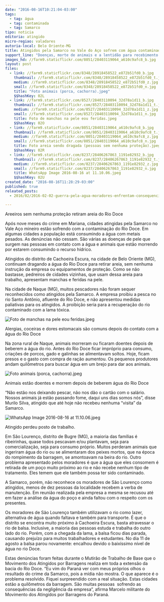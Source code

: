 ```yaml
---
date: "2016-08-16T10:21:04-03:00"
tags:
  - tag: água
  - tag: contaminada
  - tag: Samarco
tipo: noticia
editoria: atingido
micro-regiao: valadares
autoria-local: Belo Oriente-MG
title: Atingidos pela Samarco no Vale do Aço sofrem com água contaminada
support_line: "Doenças, morte de animais e a lentidão para recebimento de direitos são denunciadas durante Mutirão de Trabalho de Base "
images_hd: //farm9.staticflickr.com/8051/28403119064_a610c9afc8_b.jpg
layout: post
files:
  - link: //farm9.staticflickr.com/8348/28918458522_e872b51fd0_b.jpg
    thumbnail: //farm9.staticflickr.com/8348/28918458522_e872b51fd0_t.jpg
    medium: //farm9.staticflickr.com/8348/28918458522_e872b51fd0_z.jpg
    small: //farm9.staticflickr.com/8348/28918458522_e872b51fd0_n.jpg
    title: "Foto animais (porca, cachorra).jpeg"
    $$hashKey: 02L
  - link: //farm9.staticflickr.com/8527/28403110094_32d78a1d11_b.jpg
    thumbnail: //farm9.staticflickr.com/8527/28403110094_32d78a1d11_t.jpg
    medium: //farm9.staticflickr.com/8527/28403110094_32d78a1d11_z.jpg
    small: //farm9.staticflickr.com/8527/28403110094_32d78a1d11_n.jpg
    title: Foto de manchas na pele eou feridas.jpeg
    $$hashKey: 02O
  - link: //farm9.staticflickr.com/8051/28403119064_a610c9afc8_b.jpg
    thumbnail: //farm9.staticflickr.com/8051/28403119064_a610c9afc8_t.jpg
    medium: //farm9.staticflickr.com/8051/28403119064_a610c9afc8_z.jpg
    small: //farm9.staticflickr.com/8051/28403119064_a610c9afc8_n.jpg
    title: Foto areia sendo dragada (pessoas sem nenhuma proteção).jpeg
    $$hashKey: 02R
  - link: //farm9.staticflickr.com/8237/28406267863_1191e82932_b.jpg
    thumbnail: //farm9.staticflickr.com/8237/28406267863_1191e82932_t.jpg
    medium: //farm9.staticflickr.com/8237/28406267863_1191e82932_z.jpg
    small: //farm9.staticflickr.com/8237/28406267863_1191e82932_n.jpg
    title: WhatsApp Image 2016-08-16 at 11.10.06.jpeg
    $$hashKey: 02U
created_date: "2016-08-16T11:28:29-03:00"
published: true
releated_posts:
  - 2016/02/2016-02-02-guerra-pela-agua-moradores-enfrentam-consequencias-da-contaminacao-do-rio-doce.md

---
```

<p>Areeiros sem nenhuma prote&ccedil;&atilde;o retiram areia do Rio Doce</p>

<p>Ap&oacute;s nove meses do crime em Mariana, cidades atingidas pela Samarco no Vale A&ccedil;o mineiro est&atilde;o sofrendo com a contamina&ccedil;&atilde;o do Rio Doce. Em algumas cidades a popula&ccedil;&atilde;o est&aacute; consumindo a &aacute;gua com metais pesados. As den&uacute;ncias n&atilde;o cessam. S&atilde;o v&aacute;rias as doen&ccedil;as de pele que surgem nas pessoas em contato com a &aacute;gua e animais que est&atilde;o morrendo por estarem consumindo o recurso h&iacute;drico.</p>

<p>Atingidos do distrito de Cachoeira Escura, na cidade de Belo Oriente (MG), continuam dragando a &aacute;gua do Rio Doce para retirar areia, sem nenhuma instru&ccedil;&atilde;o da empresa ou equipamentos de prote&ccedil;&atilde;o. Como se n&atilde;o bastasse, pedreiros de cidades vizinhas, que usam dessa areia para trabalho, apresentam manchas e feridas na pele.</p>

<p>Na cidade de Naque (MG), muitos pescadores n&atilde;o foram sequer reconhecidos como atingidos pela Samarco. A empresa proibiu a pesca no rio Santo Ant&ocirc;nio, afluente do Rio Doce, e n&atilde;o apresentou medidas paliativas para os atingidos. A proibi&ccedil;&atilde;o seria para a recupera&ccedil;&atilde;o do rio contaminado com a lama t&oacute;xica.</p>

<p><img alt="Foto de manchas na pele eou feridas.jpeg" src="//farm9.staticflickr.com/8527/28403110094_32d78a1d11_b.jpg" /></p>

<p>Alergias, coceiras e dores estomacais s&atilde;o comuns depois do contato com a &aacute;gua do Rio Doce</p>

<p>Na zona rural de Naque, animais morreram ou ficaram doentes depois de beberem a &aacute;gua do rio. Antes do Rio Doce ficar impr&oacute;prio para consumo, cria&ccedil;&otilde;es de porcos, gado e galinhas se alimentavam soltos. Hoje, ficam presos e o gasto com compra de ra&ccedil;&atilde;o aumentou. Os pequenos produtores andam quil&ocirc;metros para buscar &aacute;gua em um brejo para dar aos animais.</p>

<p><img alt="Foto animais (porca, cachorra).jpeg" src="//farm9.staticflickr.com/8348/28918458522_e872b51fd0_b.jpg" /></p>

<p>Animais est&atilde;o doentes e morrem depois de beberem &aacute;gua do Rio Doce</p>

<p>&ldquo;N&atilde;o est&atilde;o nos deixando pescar, n&atilde;o nos d&atilde;o o cart&atilde;o com o sal&aacute;rio. Nossos animais j&aacute; est&atilde;o passando fome, daqui uns dias somos n&oacute;s&rdquo;, disse Murilo Silva, atingido que at&eacute; hoje n&atilde;o recebeu nenhuma &ldquo;visita&rdquo; da Samarco.</p>

<p><img alt="WhatsApp Image 2016-08-16 at 11.10.06.jpeg" src="//farm9.staticflickr.com/8237/28406267863_1191e82932_b.jpg" /></p>

<p>Atingido perdeu posto de trabalho.&nbsp;</p>

<p>Em S&atilde;o Louren&ccedil;o, distrito de Bugre (MG), a maioria das fam&iacute;lias &eacute; ribeirinhas, quase todos pescavam e/ou plantavam, seja para comercializa&ccedil;&atilde;o, seja para consumo pr&oacute;prio. Muitos perderam animais que ingeriram &aacute;gua do rio ou se alimentaram dos peixes mortos, que na &eacute;poca do rompimento da barragem, se amontoavam na beira do rio. Outro problema apresentado pelos moradores &eacute; que a &aacute;gua que eles consomem &eacute; retirada de um po&ccedil;o muito pr&oacute;ximo ao rio e n&atilde;o recebe nenhum tipo de tratamento. Eles temem que ele tamb&eacute;m possa ter sido contaminado.</p>

<p>A Samarco, por&eacute;m, n&atilde;o reconhece os moradores de S&atilde;o Louren&ccedil;o como atingidos, menos de dez pessoas da localidade recebem a verba de manuten&ccedil;&atilde;o. Em reuni&atilde;o realizada pela empresa a mesma se recusou at&eacute; em fazer a an&aacute;lise da &aacute;gua do po&ccedil;o e ainda faltou com o respeito com os presentes.</p>

<p>Os moradores de S&atilde;o Louren&ccedil;o tamb&eacute;m utilizavam o rio como lazer, alternativa de &aacute;gua quando faltava e tamb&eacute;m para transporte. &Eacute; que o distrito se encontra muito pr&oacute;ximo &agrave; Cachoeira Escura, basta atravessar o rio de balsa. Inclusive, a maioria das pessoas estuda e trabalha do outro lado do rio. Por&eacute;m, com a chegada da lama, a balsa ficou dias parada, causando preju&iacute;zo para muitos trabalhadores e estudantes. No dia 11 de agosto a balsa parou novamente: encalhou devido o baix&iacute;ssimo n&iacute;vel de &aacute;gua no rio Doce.</p>

<p>Estas den&uacute;ncias foram feitas durante o Mutir&atilde;o de Trabalho de Base que o Movimento dos Atingidos por Barragens realiza em toda a extens&atilde;o da bacia do Rio Doce. &ldquo;Eu vim do Paran&aacute; ver com meus pr&oacute;prios olhos o resultado do crime da Samarco, pois a m&iacute;dia n&atilde;o mostra. O que aparece &eacute; o problema resolvido. Fiquei surpreendido com a real situa&ccedil;&atilde;o. Estas cidades est&atilde;o a quil&ocirc;metros da barragem. S&atilde;o muitas pessoas &nbsp;sofrendo as consequ&ecirc;ncias da neglig&ecirc;ncia da empresa&rdquo;, afirma Marcelo militante do Movimento dos Atingidos por Barragens do Paran&aacute;.&nbsp;</p>
